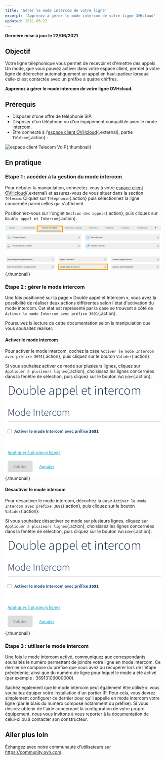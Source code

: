```yaml
---
title: 'Gérer le mode intercom de votre ligne'
excerpt: 'Apprenez à gérer le mode intercom de votre ligne OVHcloud'
updated: 2021-06-22
---
```


**Dernière mise à jour le 22/06/2021**

## Objectif

Votre ligne téléphonique vous permet de recevoir et d'émettre des appels. Un mode, que vous pouvez activer dans votre espace client, permet à votre ligne de décrocher automatiquement un appel en haut-parleur lorsque celle-ci est contactée avec un préfixe à quatre chiffres.

**Apprenez à gérer le mode intercom de votre ligne OVHcloud.**

## Prérequis

- Disposer d'une offre de téléphonie SIP.
- Disposer d'un téléphone ou d'un équipement compatible avec le mode intercom.
- Être connecté à l'[espace client OVHcloud](https://www.ovh.com/auth/?action=gotomanager&from=https://www.ovh.com/fr/&ovhSubsidiary=fr){.external}, partie `Télécom`{.action} :

![espace client Telecom VoIP](https://raw.githubusercontent.com/ovh/docs/master/templates/control-panel/product-selection/telecom/tpl-telecom-02-fr-voip.png){.thumbnail}

## En pratique

### Étape 1 : accéder à la gestion du mode intercom

Pour débuter la manipulation, connectez-vous à votre [espace client OVHcloud](https://www.ovh.com/auth/?action=gotomanager&from=https://www.ovh.com/fr/&ovhSubsidiary=fr){.external} et assurez-vous de vous situer dans la section `Télécom`. Cliquez sur `Téléphonie`{.action} puis sélectionnez la ligne concernée parmi celles qui s'affichent. 

Positionnez-vous sur l'onglet `Gestion des appels`{.action}, puis cliquez sur `Double appel et Intercom`{.action}.
 
![modeintercom](images/mode-intercom-step1.png){.thumbnail}

### Étape 2 : gérer le mode intercom

Une fois positionné sur la page « Double appel et Intercom », vous avez la possibilité de réaliser deux actions différentes selon l'état d'activation du mode intercom. Cet état est représenté par la case se trouvant à côté de `Activer le mode Intercom avec préfixe 3691`{.action}.

Poursuivez la lecture de cette documentation selon la manipulation que vous souhaitez réaliser.

#### Activer le mode intercom

Pour activer le mode intercom, cochez la case `Activer le mode Intercom avec préfixe 3691`{.action}, puis cliquez sur le bouton `Valider`{.action}.

Si vous souhaitez activer ce mode sur plusieurs lignes, cliquez sur `Appliquer à plusieurs lignes`{.action}, choisissez les lignes concernées dans la fenêtre de sélection, puis cliquez sur le bouton `Valider`{.action}.

![modeintercom](images/mode-intercom-step2.png){.thumbnail}

#### Désactiver le mode intercom

Pour désactiver le mode intercom, décochez la case `Activer le mode Intercom avec préfixe 3691`{.action}, puis cliquez sur le bouton `Valider`{.action}.

Si vous souhaitez désactiver ce mode sur plusieurs lignes, cliquez sur `Appliquer à plusieurs lignes`{.action}, choisissez les lignes concernées dans la fenêtre de sélection, puis cliquez sur le bouton `Valider`{.action}.

![modeintercom](images/mode-intercom-step2.png){.thumbnail}

### Étape 3 : utiliser le mode intercom

Une fois le mode intercom activé, communiquez aux correspondants souhaités le numéro permettant de joindre votre ligne en mode intercom. Ce dernier se compose du préfixe que vous avez pu récupérer lors de l'étape précédente, ainsi que du numéro de ligne pour lequel le mode a été activé (par exemple : 36913100000000).

Sachez également que le mode intercom peut également être utilisé si vous souhaitez équiper votre installation d'un portier IP. Pour cela, vous devrez simplement configurer ce dernier pour qu'il appelle en mode intercom votre ligne (par le biais du numéro composé notamment du préfixe). Si vous désirez obtenir de l'aide concernant la configuration de votre propre équipement, nous vous invitons à vous reporter à la documentation de celui-ci ou à contacter son constructeur.

## Aller plus loin

Échangez avec notre communauté d'utilisateurs sur <https://community.ovh.com>.
